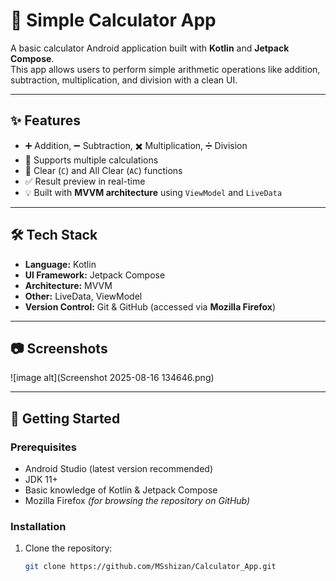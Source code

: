 # 📱 Simple Calculator App

A basic calculator Android application built with **Kotlin** and **Jetpack Compose**.  
This app allows users to perform simple arithmetic operations like addition, subtraction, multiplication, and division with a clean UI.

---

## ✨ Features
- ➕ Addition, ➖ Subtraction, ✖️ Multiplication, ➗ Division
- 🧮 Supports multiple calculations
- 🧹 Clear (`C`) and All Clear (`AC`) functions
- ✅ Result preview in real-time
- 💡 Built with **MVVM architecture** using `ViewModel` and `LiveData`

---

## 🛠️ Tech Stack
- **Language:** Kotlin  
- **UI Framework:** Jetpack Compose  
- **Architecture:** MVVM  
- **Other:** LiveData, ViewModel  
- **Version Control:** Git & GitHub (accessed via **Mozilla Firefox**)  

---

## 📷 Screenshots
![image alt](Screenshot 2025-08-16 134646.png)

---

## 🚀 Getting Started

### Prerequisites
- Android Studio (latest version recommended)
- JDK 11+
- Basic knowledge of Kotlin & Jetpack Compose
- Mozilla Firefox *(for browsing the repository on GitHub)*

### Installation
1. Clone the repository:
   ```bash
   git clone https://github.com/MSshizan/Calculator_App.git
